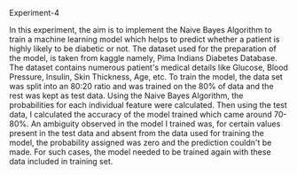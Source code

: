 Experiment-4

In this experiment, the aim is to implement the Naive Bayes Algorithm to train a machine learning model which helps to predict whether a patient is highly likely to be diabetic or not. The dataset used for the preparation of the model, is taken from kaggle namely, Pima Indians Diabetes Database. The dataset contains numerous patient's medical details like Glucose, Blood Pressure, Insulin, Skin Thickness, Age, etc.
To train the model, the data set was split into an 80:20 ratio and was trained on the 80% of data and the rest was kept as test data. Using the Naive Bayes Algorithm, the probabilities for each individual feature were calculated. Then using the test data, I calculated the accuracy of the model trained which came around 70-80%. 
An ambiguity observed in the model I trained was, for certain values present in the test data and absent from the data used for training the model, the probability assigned was zero and the prediction couldn't be made. For such cases, the model needed to be trained again with these data included in training set.